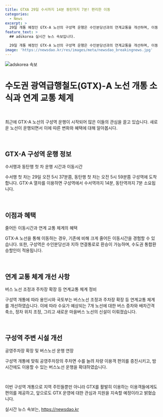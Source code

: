 ```yaml
---
title: GTXA 29일 수서까지 14분 동탄까지 7분! 편리한 이동
categories:
  - News
excerpt: >
  29일 개통 예정인 GTX-A 노선의 구성역 운행은 수인분당선과의 연계교통을 개선하며, 이동시간을 크게 단축시킨다. 14개 버스노선이 조정되어 운행간격이 최대 절반으로 단축되고, 공영주차장의 주차면 수도 두 배로 늘어 차량 이용객에게 더 많은 편의를 제공한다. 또한, GTX-A의 운용시간에 맞춰 6개 버스노선이 연장 운행되며, 용인 인근 지역 주민들의 이용이 편리해질 것으로 전망된다.
feature_text: >
  ## adskorea 실시간 뉴스 속보입니다.

  29일 개통 예정인 GTX-A 노선의 구성역 운행은 수인분당선과의 연계교통을 개선하며, 이동시간을 크게 단축시킨다. 14개 버스노선이 조정되어 운행간격이 최대 절반으로 단축되고, 공영주차장의 주차면 수도 두 배로 늘어 차량 이용객에게 더 많은 편의를 제공한다. 또한, GTX-A의 운용시간에 맞춰 6개 버스노선이 연장 운행되며, 용인 인근 지역 주민들의 이용이 편리해질 것으로 전망된다.
image: 'https://newsdao.kr/res/images/meta/newsdao_breakingnews.jpg'
---
```


<p><img src="https://newsdao.kr/res/images/meta/newsdao_breakingnews.jpg" alt="adskorea 속보" /></p>

<h1 data-ke-size="size20">수도권 광역급행철도(GTX)-A 노선 개통 소식과 연계 교통 체계</h1>

<p data-ke-size="size16">&nbsp;</p>

<p>최근에 GTX-A 노선의 구성역 운행이 시작되어 많은 이들의 관심을 끌고 있습니다. 새로운 노선이 운행되면서 이에 따른 변화와 혜택에 대해 알아봅시다.</p>

<p data-ke-size="size16">&nbsp;</p>

<h2 data-ke-size="size24">GTX-A 구성역 운행 정보</h2>

<p data-ke-size="size16">수서행과 동탄행 첫 차 운행 시간과 이동시간</p>

<p>수서행 첫 차는 29일 오전 5시 37분쯤, 동탄행 첫 차는 오전 5시 59분쯤 구성역에 도착합니다. GTX-A 열차를 이용하면 구성역에서 수서역까지 14분, 동탄역까지 7분 소요됩니다.</p>

<p data-ke-size="size16">&nbsp;</p>

<h2 data-ke-size="size24">이점과 혜택</h2>

<p data-ke-size="size16">줄어든 이동시간과 연계 교통 체계의 혜택</p>

<p>GTX-A 노선을 통해 이동하는 경우, 기존에 비해 크게 줄어든 이동시간을 경험할 수 있습니다. 또한, 구성역은 수인분당선과 지하 연결통로로 환승이 가능하며, 수도권 통합환승할인이 적용됩니다.</p>

<p data-ke-size="size16">&nbsp;</p>

<h2 data-ke-size="size24">연계 교통 체계 개선 사항</h2>

<p data-ke-size="size16">버스 노선 조정과 주차장 확장 등 연계교통 체계 정비</p>

<p>구성역 개통에 따라 용인시와 국토부는 버스노선 조정과 주차장 확장 등 연계교통 체계를 개선하였습니다. 이에 따라 수요가 예상되는 7개 노선에 대한 버스 증차와 배차간격 축소, 정차 위치 조정, 그리고 새로운 마을버스 노선의 신설이 이뤄졌습니다.</p>

<p data-ke-size="size16">&nbsp;</p>

<h2 data-ke-size="size24">구성역 주변 시설 개선</h2>

<p data-ke-size="size16">공영주차장 확장 및 버스노선 운행 연장</p>

<p>구성역 개통에 맞춰 공영주차장의 주차면 수를 늘려 차량 이용객 편의를 증진시키고, 밤시간에도 이용할 수 있는 버스노선 운행을 확대하였습니다.</p>

<p data-ke-size="size16">&nbsp;</p>

<p>이번 구성역 개통으로 지역 주민들뿐만 아니라 GTX를 활발히 이용하는 이용객들에게도 편의를 제공하고, 앞으로도 GTX 운영에 대한 관심과 지원을 지속할 예정이라고 밝혔습니다.</p>
실시간 뉴스 속보는, <a href="https://newsdao.kr" rel="dofollow">https://newsdao.kr</a>


